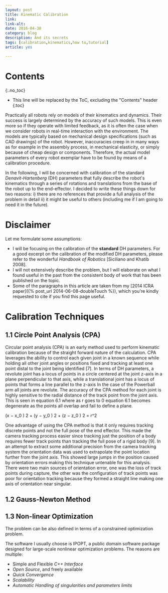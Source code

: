 ```yaml
---
layout: post
title: Kinematic Calibration
link: 
link-alt: 
date: 2016-04-30
category: blog
description: And its secrets
tags: [calibration,kinematics,how to,tutorial]
article: yes

---
```


# Contents
{:.no_toc}

* This line will be replaced by the ToC, excluding the "Contents" header
{:toc}

Practically all robots rely on models of their kinematics and dynamics. Their success is largely determined by the accuracy of such models. This is even more so if they operate with limited feedback, as it is often the case when we consider robots in real-time interaction with the environment. The models are typically based on mechanical design specifications (such as CAD drawings) of the robot. However, inaccuracies creep in in many ways as for example in the assembly process, in mechanical elasticity, or simply because of cheap design or components. Therefore, the actual model parameters of every robot exemplar have to be found by means of a calibration procedure. 

In the following, I will be concerned with calibration of the standard *Denavit-Hartenberg* (DH) parameters that fully describe the robot's kinematics through a series of rotations and translations from the base of the robot up to the end-effector. I decided to write these things down for two reasons: i) there are no references that provide a full analysis of the problem in detail ii) it might be useful to others (including me if I am going to need it in the future).

# Disclaimer

Let me formulate some assumptions:

 * I will be focusing on the calibration of the **standard** DH parameters. For a good excerpt on the calibration of the modified DH parameters, please refer to the wonderful *Handbook of Robotics* [Siciliano and Khatib 2008].
 * I will not extensively describe the problem, but I will elaborate on what I found useful in the past from the consistent body of work that has been published on the topic.
 * Some of the paragraphs in this article are taken from my [2014 ICRA paper]({% post_url 2014-06-08-doubleTouch %}), which you're kindly requested to cite if you find this page useful.

# Calibration Techniques

## 1.1 Circle Point Analysis (CPA)

Circular point analysis (CPA) is an early method used to perform kinematic calibration because of the straight forward nature of the calculation. CPA leverages the ability to control each given joint in a known sequence while holding all other joint angles or positions fixed and tracking at least one point distal to the joint being identified [7]. In terms of DH parameters, a revolute joint has a locus of points in a circle centered at the joint z-axis in a plane perpendicular to that
axis, while a translational joint has a locus of points that forms a line parallel to the z-axis In the case of the Powerball arm all joints are revolute. The accuracy of the CPA method for each joint is highly sensitive to the radial distance of the
track point from the joint axis. This is seen in equation 6.1 where as r goes to 0 equation 6.1 becomes degenerate as the points all overlap and fail to define a plane. 

(x − x_0 ) 2 + (y − y_0 ) 2 + (z − z_0 ) 2 = r^2 

One advantage of using the CPA method is that it only requires tracking discrete points and not the full pose of the end effector. This made the camera tracking process easier since tracking just the position of a body requires fewer track points than tracking the full pose of a rigid body [9]. In an attempt to extract some additional precision from the camera tracking system the orientation data was used to extrapolate the point location further from the joint axis. This showed large jumps in the position caused by orientation errors making this technique untenable for this analysis. There were two main sources of orientation error, one was the loss of track points during capture, the other was the configuration of track points was poor for orientation tracking because they formed a straight line making one axis of orientation near singular.

## 1.2 Gauss-Newton Method

## 1.3 Non-linear Optimization

The problem can be also defined in terms of a constrained optimization problem.

The software I usually choose is IPOPT, a public domain software package designed for large-scale nonlinear optimization problems. The reasons are multiple:

 * Simple and Flexible *C++ Interface*
 * *Open Source*, and freely available
 * *Quick Convergence*
 * *Scalability*
 * *Automatic Handling of singularities and parameters limits*
